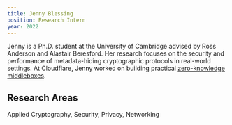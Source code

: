 ```yaml
---
title: Jenny Blessing
position: Research Intern
year: 2022
---
```


Jenny is a Ph.D. student at the University of Cambridge advised by Ross Anderson and Alastair Beresford. Her research focuses on the security and performance of metadata-hiding cryptographic protocols in real-world settings. At Cloudflare, Jenny worked on building practical [zero-knowledge middleboxes](https://eprint.iacr.org/2021/1022).

## Research Areas 
Applied Cryptography, Security, Privacy, Networking

